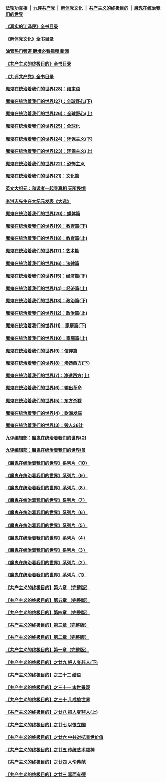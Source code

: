 ####  [法轮功真相](../../../../basic/blob/master/README.md?t=05250531) &nbsp;|&nbsp; [九评共产党](../../../../9ping.md/blob/master/README.md?t=05250531) &nbsp;|&nbsp; [解体党文化](../../../../jtdwh.md/blob/master/README.md?t=05250531)  &nbsp;|&nbsp; [共产主义的终极目的](../../../../gczydzjmd.md/blob/master/README.md?t=05250531) &nbsp;|&nbsp; [魔鬼在统治我们的世界](../../../../mgztzwmdsj.md/blob/master/README.md?t=05250531) 

#### [《真实的江泽民》全书目录](../pages/nsc422/n13721399.md?t=05250531) 

#### [《解体党文化》全书目录](../pages/nsc422/n13721157.md?t=05250531) 

#### [油管热门频道 翻墙必看视频 新闻](http://45.76.130.85:81/youtube.html?05250531)

#### [《共产主义的终极目的》全书目录](../pages/nsc422/n13721048.md?t=05250531) 

#### [《九评共产党》全书目录](../pages/nsc422/n13708085.md?t=05250531) 

#### [魔鬼在统治着我们的世界(28)：结束语](../pages/nsc422/n10936246.md?t=05250531) 

#### [魔鬼在统治着我们的世界(27)：全球野心(下)](../pages/nsc422/n10928319.md?t=05250531) 

#### [魔鬼在统治着我们的世界(26)：全球野心(上)](../pages/nsc422/n10900318.md?t=05250531) 

#### [魔鬼在统治着我们的世界(25)：全球化](../pages/nsc422/n10788205.md?t=05250531) 

#### [魔鬼在统治着我们的世界(24)：环保主义(下)](../pages/nsc422/n10695307.md?t=05250531) 

#### [魔鬼在统治着我们的世界(23)：环保主义(上)](../pages/nsc422/n10688613.md?t=05250531) 

#### [魔鬼在统治着我们的世界(22)：恐怖主义](../pages/nsc422/n10614727.md?t=05250531) 

#### [魔鬼在统治着我们的世界(21)：文化篇](../pages/nsc422/n10597706.md?t=05250531) 

#### [英文大纪元：和读者一起寻真相 无所畏惧](../pages/nsc422/n12542027.md?t=05250531) 

#### [李洪志先生在大纪元发表《大选》](../pages/nsc422/n12534746.md?t=05250531) 

#### [魔鬼在统治着我们的世界(20)：媒体篇](../pages/nsc422/n10586579.md?t=05250531) 

#### [魔鬼在统治着我们的世界(19)：教育篇(下)](../pages/nsc422/n10564808.md?t=05250531) 

#### [魔鬼在统治着我们的世界(18)：教育篇(上)](../pages/nsc422/n10526970.md?t=05250531) 

#### [魔鬼在统治着我们的世界(17)：艺术篇](../pages/nsc422/n10499093.md?t=05250531) 

#### [魔鬼在统治着我们的世界(16)：法律篇](../pages/nsc422/n10485969.md?t=05250531) 

#### [魔鬼在统治着我们的世界(15)：经济篇(下)](../pages/nsc422/n10469975.md?t=05250531) 

#### [魔鬼在统治着我们的世界(14)：经济篇(上)](../pages/nsc422/n10457370.md?t=05250531) 

#### [魔鬼在统治着我们的世界(13)：政治篇(下)](../pages/nsc422/n10448270.md?t=05250531) 

#### [魔鬼在统治着我们的世界(12)：政治篇(上)](../pages/nsc422/n10444576.md?t=05250531) 

#### [魔鬼在统治着我们的世界(11)：家庭篇(下)](../pages/nsc422/n10440961.md?t=05250531) 

#### [魔鬼在统治着我们的世界(10)：家庭篇(上)](../pages/nsc422/n10435448.md?t=05250531) 

#### [魔鬼在统治着我们的世界(9)：信仰篇](../pages/nsc422/n10432159.md?t=05250531) 

#### [魔鬼在统治着我们的世界(8)：渗透西方(下)](../pages/nsc422/n10429603.md?t=05250531) 

#### [魔鬼在统治着我们的世界(7)：渗透西方(上)](../pages/nsc422/n10426013.md?t=05250531) 

#### [魔鬼在统治着我们的世界(6)：输出革命](../pages/nsc422/n10421536.md?t=05250531) 

#### [魔鬼在统治着我们的世界(5)：东方杀戮](../pages/nsc422/n10417707.md?t=05250531) 

#### [魔鬼在统治着我们的世界(4)：欧洲发端](../pages/nsc422/n10414890.md?t=05250531) 

#### [魔鬼在统治着我们的世界(3)：毁人36计](../pages/nsc422/n10411583.md?t=05250531) 

#### [九评编辑部：魔鬼在统治着我们的世界(2)](../pages/nsc422/n10410036.md?t=05250531) 

#### [九评编辑部：魔鬼在统治着我们的世界(1)](../pages/nsc422/n10406825.md?t=05250531) 

#### [《魔鬼在统治着我们的世界》系列片（10）](../pages/nsc422/n12292670.md?t=05250531) 

#### [《魔鬼在统治着我们的世界》系列片（9）](../pages/nsc422/n12290859.md?t=05250531) 

#### [《魔鬼在统治着我们的世界》系列片（8）](../pages/nsc422/n12287445.md?t=05250531) 

#### [《魔鬼在统治着我们的世界》系列片（7）](../pages/nsc422/n12283425.md?t=05250531) 

#### [《魔鬼在统治着我们的世界》系列片（6）](../pages/nsc422/n12282314.md?t=05250531) 

#### [《魔鬼在统治着我们的世界》系列片（5）](../pages/nsc422/n12281419.md?t=05250531) 

#### [《魔鬼在统治着我们的世界》系列片（4）](../pages/nsc422/n12274024.md?t=05250531) 

#### [《魔鬼在统治着我们的世界》系列片（3）](../pages/nsc422/n12271322.md?t=05250531) 

#### [《魔鬼在统治着我们的世界》系列片（2）](../pages/nsc422/n12269049.md?t=05250531) 

#### [《魔鬼在统治着我们的世界》系列片（1）](../pages/nsc422/n12267575.md?t=05250531) 

#### [【共产主义的终极目的】第六章 （完整版）](../pages/nsc422/n11428913.md?t=05250531) 

#### [【共产主义的终极目的】第五章 （完整版）](../pages/nsc422/n11428912.md?t=05250531) 

#### [【共产主义的终极目的】第四章 （完整版）](../pages/nsc422/n11428907.md?t=05250531) 

#### [【共产主义的终极目的】第三章（完整版）](../pages/nsc422/n11428848.md?t=05250531) 

#### [【共产主义的终极目的】第二章（完整版）](../pages/nsc422/n11428831.md?t=05250531) 

#### [【共产主义的终极目的】第一章（完整版）](../pages/nsc422/n11417651.md?t=05250531) 

#### [【共产主义的终极目的】之廿九 把人变非人(下)](../pages/nsc422/n11344140.md?t=05250531) 

#### [【共产主义的终极目的】之三十二 结语](../pages/nsc422/n11360535.md?t=05250531) 

#### [【共产主义的终极目的】之三十一 末世景观](../pages/nsc422/n11351129.md?t=05250531) 

#### [【共产主义的终极目的】之三十 几成狼世界](../pages/nsc422/n11348280.md?t=05250531) 

#### [【共产主义的终极目的】之廿八 把人变非人(上)](../pages/nsc422/n11340492.md?t=05250531) 

#### [【共产主义的终极目的】之廿七 以恨立国](../pages/nsc422/n11336944.md?t=05250531) 

#### [【共产主义的终极目的】之廿六 中共对抗普世价值](../pages/nsc422/n11324785.md?t=05250531) 

#### [【共产主义的终极目的】之廿五 传统艺术颂神](../pages/nsc422/n11296396.md?t=05250531) 

#### [【共产主义的终极目的】之廿四 人伦典范](../pages/nsc422/n11296397.md?t=05250531) 

#### [【共产主义的终极目的】之廿三 富而有德](../pages/nsc422/n11283598.md?t=05250531) 

<img src='http://gfw-breaker.win/goodnews/indexes/nsc422.md' width='0px' height='0px'/>
